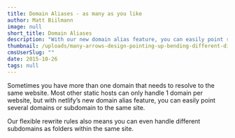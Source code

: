 ```yaml
---
title: Domain Aliases - as many as you like
author: Matt Biilmann
image: null
short_title: Domain Aliases
description: "With our new domain alias feature, you can easily point several domains or subdomain to the same site. "
thumbnail: /uploads/many-arrows-design-pointing-up-bending-different-directions-33958385.jpg
cmsUserSlug: ""
date: 2015-10-26
tags: null
---
```


Sometimes you have more than one domain that needs to resolve to the same website. Most other static hosts can only handle 1 domain per website, but with netlify&rsquo;s new domain alias feature, you can easily point several domains or subdomain to the same site.

Our flexible rewrite rules also means you can even handle different subdomains as folders within the same site.
